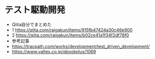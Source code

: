 # テスト駆動開発
- Qiita自分でまとめた　
- 1 https://qiita.com/raigakun/items/915fb47424a30c46e900
- 2 https://qiita.com/raigakun/items/b02ce41a1f34f2df78f0
- 参考記事
- https://tracpath.com/works/development/test_driven_development/
- https://www.valtes.co.jp/qbookplus/1069
